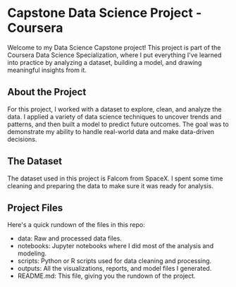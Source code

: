 # Capstone Data Science Project - Coursera

Welcome to my Data Science Capstone project! This project is part of the Coursera Data Science Specialization, where I put everything I've learned into practice by analyzing a dataset, building a model, and drawing meaningful insights from it.

## About the Project

For this project, I worked with a dataset to explore, clean, and analyze the data. I applied a variety of data science techniques to uncover trends and patterns, and then built a model to predict future outcomes. The goal was to demonstrate my ability to handle real-world data and make data-driven decisions.

## The Dataset

The dataset used in this project is Falcom from SpaceX. I spent some time cleaning and preparing the data to make sure it was ready for analysis.

## Project Files

Here's a quick rundown of the files in this repo:

- data: Raw and processed data files.  
- notebooks: Jupyter notebooks where I did most of the analysis and modeling.  
- scripts: Python or R scripts used for data cleaning and processing.  
- outputs: All the visualizations, reports, and model files I generated.  
- README.md: This file, giving you the rundown of the project.  
